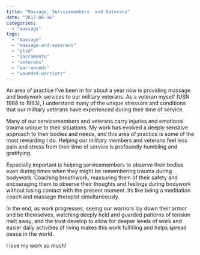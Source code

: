 ```yaml
---
title: "Massage, Servicemembers  and Veterans"
date: "2017-06-16"
categories: 
  - "massage"
tags: 
  - "massage"
  - "massage-and-veterans"
  - "ptsd"
  - "sacramento"
  - "veterans"
  - "war-wounds"
  - "wounded-warriors"
---
```


An area of practice I’ve been in for about a year now is providing massage and bodywork services to our military veterans. As a veteran myself (USN 1988 to 1993), I understand many of the unique stressors and conditions that our military veterans have experienced during their time of service.

Many of our servicemembers and veterans carry injuries and emotional trauma unique to their situations. My work has evolved a deeply sensitive approach to their bodies and needs, and this area of practice is some of the most rewarding I do. Helping our military members and veterans feel less pain and stress from their time of service is profoundly humbling and gratifying.

Especially important is helping servicemembers to observe their bodies even during times when they might be remembering trauma during bodywork. Coaching breathwork, reassuring them of their safety and encouraging them to observe their thoughts and feelings during bodywork without losing contact with the present moment. Its like being a meditation coach and massage therapist simultaneously.

In the end, as work progresses, seeing our warriors lay down their armor and be themselves, watching deeply held and guarded patterns of tension melt away, and the trust develop to allow for deeper levels of work and easier daily activities of living makes this work fulfilling and helps spread peace in the world.

I love my work so much!
